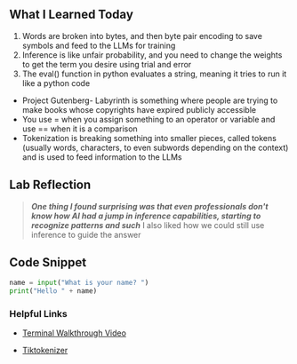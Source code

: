 ## What I Learned Today
1. Words are broken into bytes, and then byte pair encoding to save symbols and feed to the LLMs for training
2. Inference is like unfair probability, and you need to change the weights to get the term you desire using trial and error
3. The eval() function in python evaluates a string, meaning it tries to run it like a python code
- Project Gutenberg- Labyrinth is something where people are trying to make books whose copyrights have expired publicly accessible
- You use = when you assign something to an operator or variable and use == when it is a comparison
- Tokenization is breaking something into smaller pieces, called tokens (usually words, characters, to even subwords depending on the context) and is used to feed information to the LLMs
## Lab Reflection

> **_One thing I found surprising was that even professionals don't know how AI had a jump in inference capabilities, starting to recognize patterns and such_** I also liked how we could still use inference to guide the answer
## Code Snippet

```python 
name = input("What is your name? ")
print("Hello " + name)
```
### Helpful Links

- [Terminal Walkthrough Video](https://youtu.be/ZkoEHvG3GI8?si=TD-g4ZgpJ0N-9sI3)

- [Tiktokenizer](https://tiktokenizer.vercel.app/?model=cl100k_base)
